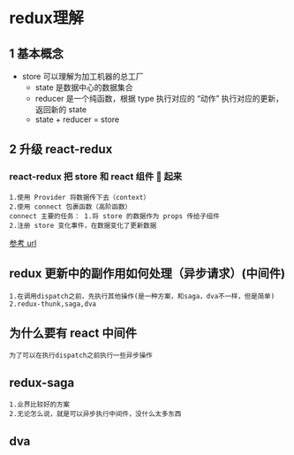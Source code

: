 # redux理解

## 1 基本概念

- store 可以理解为加工机器的总工厂
  - state 是数据中心的数据集合
  - reducer 是一个纯函数，根据 type 执行对应的 “动作” 执行对应的更新，返回新的 state
  - state + reducer = store

## 2 升级 react-redux

### react-redux 把 store 和 react 组件 🔗 起来

    1.使用 Provider 将数据传下去（context）  
    2.使用 connect 包裹函数（高阶函数）  
    connect 主要的任务： 1.将 store 的数据作为 props 传给子组件  
    2.注册 store 变化事件，在数据变化了更新数据

[参考 url](https://juejin.cn/post/6844903815594901512)

## redux 更新中的副作用如何处理（异步请求）(中间件)

    1.在调用dispatch之前，先执行其他操作(是一种方案，和saga，dva不一样，但是简单)
    2.redux-thunk,saga,dva

## 为什么要有 react 中间件

    为了可以在执行dispatch之前执行一些异步操作

## redux-saga

    1.业界比较好的方案
    2.无论怎么说，就是可以异步执行中间件，没什么太多东西

## dva
